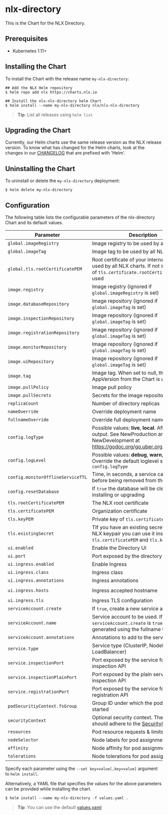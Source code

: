 # nlx-directory 

This is the Chart for the NLX Directory.

## Prerequisites

- Kubernetes 1.11+

## Installing the Chart

To install the Chart with the release name `my-nlx-directory`:

```console
## Add the NLX Helm repository
$ helm repo add nlx https://charts.nlx.io

## Install the nlx-nlx-directory helm Chart
$ helm install --name my-nlx-directory nlx/nlx-nlx-directory
```

> **Tip**: List all releases using `helm list`

## Upgrading the Chart

Currently, our Helm charts use the same release version as the NLX release version. 
To know what has changed for the Helm charts, look at the changes in our [CHANGELOG](https://gitlab.com/commonground/nlx/nlx/-/blob/master/CHANGELOG.md) 
that are prefixed with 'Helm'.

## Uninstalling the Chart

To uninstall or delete the `my-nlx-directory` deployment:

```console
$ helm delete my-nlx-directory
```

## Configuration

The following table lists the configurable parameters of the nlx-directory Chart and its default values.

| Parameter | Description | Default |
| --------- | ----------- | ------- |
| `global.imageRegistry` | Image registry to be used by all NLX charts | `""` |
| `global.imageTag` | Image tag to be used by all NLX charts | `true` |
| `global.tls.rootCertificatePEM` | Root certificate of your internal PKI to be used by all NLX charts. If not set the value of `tls.certificate.rootCertificatePEM` is used | `""` |
| `image.registry` | Image registry (ignored if `global.imageRegistry` is set) | `docker.io` |
| `image.databaseRepository` | Image repository (ignored if `global.imageTag` is set) | `nlxio/directory-db` |
| `image.inspectionRepository` | Image repository (ignored if `global.imageTag` is set) | `nlxio/directory-inspection-api` |
| `image.registrationRepository` | Image repository (ignored if `global.imageTag` is set) | `nlxio/directory-registration-api` |
| `image.monitorRepository` | Image repository (ignored if `global.imageTag` is set) | `nlxio/directory-monitor` |
| `image.uiRepository` | Image repository (ignored if `global.imageTag` is set) | `nlxio/directory-ui` |
| `image.tag` | Image tag. When set to null, the AppVersion from the Chart is used | `The appVersion from the chart` |
| `image.pullPolicy` | Image pull policy | `IfNotPresent` |
| `image.pullSecrets` | Secrets for the image repository | `[]` |
| `replicaCount` | Number of directory replicas | `1` |
| `nameOverride` | Override deployment name | `""` |
| `fullnameOverride` | Override full deployment name | `""` | #TODO fullname -> fullName
| `config.logType` | Possible values: **live**, **local**. Affects the log output. See NewProduction and NewDevelopment at https://godoc.org/go.uber.org/zap#Logger. | live |
| `config.logLevel` | Possible values: **debug**, **warn**, **info**. Override the default loglevel set by `config.logType` | `""` |
| `config.monitorOfflineServiceTTL` | Time, in seconds, a service can be offline before being removed from the directory | `86400` |
| `config.resetDatabase` | If `true` the database will be cleared after installing or upgrading | `false` |
| `tls.rootCertificatePEM` | The NLX root certificate | `""` |
| `tls.certificatePEM` | Organization certificate | `""` |
| `tls.keyPEM` | Private key of `tls.certificatePEM` | `""` |
| `tls.existingSecret` | TIf you have an existing secret with your NLX keypair you can use it instead of `tls.certificatePEM` and `tls.keyPEM` | `""` |
| `ui.enabled` | Enable the Directory UI | `true` |
| `ui.port` | Port exposed by the directory UI service | `80` |
| `ui.ingress.enabled` | Enable Ingress | `false` |
| `ui.ingress.class` | Ingress class | `""` |
| `ui.ingress.annotations` | Ingress annotations | `{}` 
| `ui.ingress.hosts` | Ingress accepted hostname | `chart-example.local` |
| `ui.ingress.tls` | Ingress TLS configuration | `[]` |
| `serviceAccount.create` | If `true`, create a new service account | `true` |
| `serviceAccount.name` | Service account to be used. If not set and `serviceAccount.create` is `true`, a name is generated using the fullname template | `""` |
| `serviceAccount.annotations` | Annotations to add to the service account |
| `service.type` | Service type (ClusterIP, NodePort or LoadBalancer) | `ClusterIP` |
| `service.inspectionPort` | Port exposed by the service for the inspection API | `443` |
| `service.inspectionPlainPort` | Port exposed by the plain service for inspection API | `80` |
| `service.registrationPort` | Port exposed by the service for directory registration API | `443` |
| `podSecuritiyContext.fsGroup` | Group ID under which the pod should be started | `1001` |
| `securityContext` | Optional security context. The YAML block should adhere to the [SecurityContext spec](https://kubernetes.io/docs/reference/generated/kubernetes-api/v1.16/#securitycontext-v1-core) | `{}` |
| `resources` | Pod resource requests & limits | `{}` |
| `nodeSelector` | Node labels for pod assignment | `{}` |
| `affinity` | Node affinity for pod assignment | `{}` |
| `tolerations` | Node tolerations for pod assignment | `[]` |

Specify each parameter using the `--set key=value[,key=value]` argument to `helm install`.

Alternatively, a YAML file that specifies the values for the above parameters can be provided while installing the chart. 

```console
$ helm install --name my-nlx-directory -f values.yaml .
```
> **Tip**: You can use the default [values.yaml](https://gitlab.com/commonground/nlx/nlx/blob/master/helm/charts/nlx-nlx-directory/values.yaml)

